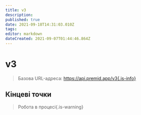 ```yaml
---
title: v3
description:
published: true
date: 2021-09-18T14:31:03.010Z
tags:
editor: markdown
dateCreated: 2021-09-07T01:44:46.864Z
---
```


# v3

> Базова URL-адреса: https://api.premid.app/v3{.is-info}


## Кінцеві точки
> Робота в процесі{.is-warning}